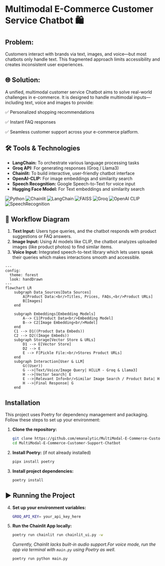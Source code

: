 # Multimodal E-Commerce Customer Service Chatbot 🛍️

## Problem:
Customers interact with brands via text, images, and voice—but most chatbots only handle text. This fragmented approach limits accessibility and creates inconsistent user experiences.

## 🌐 Solution:
A unified, multimodal customer service Chatbot aims to solve real-world challenges in e-commerce. It is designed to handle multimodal inputs—including text, voice and images to provide:

✅ Personalized shopping recommendations

✅ Instant FAQ responses

✅ Seamless customer support across your e-commerce platform.

## 🛠️ Tools & Technologies
- **LangChain:** To orchestrate various language processing tasks
- **Groq API:** For generating responses (Groq / Llama3)
- **Chainlit:** To build interactive, user-friendly chatbot interface
- **OpenAI-CLIP:** For image embeddings and similarity search
- **Speech Recognition:**  Google Speech-to-Text for voice input
- **Hugging Face Model:** For Text embeddings and similarity search

![Python](https://img.shields.io/badge/Python-3776AB?style=for-the-badge&logo=python&logoColor=white)
![Chainlit](https://img.shields.io/badge/Chainlit-4B8BBE?style=for-the-badge&logo=react&logoColor=white)
![LangChain](https://img.shields.io/badge/LangChain-FF6F00?style=for-the-badge&logo=python&logoColor=white)
![FAISS](https://img.shields.io/badge/FAISS-00C853?style=for-the-badge)
![Groq](https://img.shields.io/badge/Groq-EE4C2C?style=for-the-badge&logo=pytorch&logoColor=white)
![OpenAI CLIP](https://img.shields.io/badge/OpenAI%20CLIP-000000?style=for-the-badge&logo=openai&logoColor=white)
![SpeechRecognition](https://img.shields.io/badge/SpeechRecognition-FFCA28?style=for-the-badge&logo=python&logoColor=white)

## 🔗 Workflow Diagram

1. **Text Input:** Users type queries, and the chatbot responds with product suggestions or FAQ answers.
2. **Image Input:** Using AI models like CLIP, the chatbot analyzes uploaded images (like product photos) to find similar items.
3. **Voice Input:** Integrated speech-to-text library which lets users speak their queries which makes interactions smooth and accessible.

```mermaid
---
config:
  theme: forest
  look: handDrawn
---
flowchart LR
    subgraph Data_Sources[Data Sources]
        A[Product Data:<br/>Titles, Prices, FAQs,<br/>Product URLs]
        B[Images]
    end

    subgraph Embeddings[Embedding Models]
        A--> C1[Product Data<br/>Embedding Model]
        B--> C2[Image Embedding<br/>Model]
    end
    C1 --> D1((Product Data Embeds))
    C2 --> D2((Image Embeds))
    subgraph Storage[Vector Store & URLs]
        D1 --> E[Vector Store]
        D2 --> E
        E --> F[Pickle File:<br/>Stores Product URLs]
    end
    subgraph Interaction[User & LLM]
        G((User))
        G -->|Text/Voice/Image Query| H[LLM - Groq & Llama3]
        H -->|Vector Search| E
        E -->|Relevant Info<br/>Similar Image Search / Product Data| H
        H -->|Final Response| G
    end
```


## Installation
This project uses Poetry for dependency management and packaging. Follow these steps to set up your environment:
1. **Clone the repository:**

   ```bash
   git clone https://github.com/emanalytic/MultiModal-E-Commerce-Customer-Support-Chatbot.git
   cd MultiModal-E-Commerce-Customer-Support-Chatbot
   ```
2. **Install Poetry:** (if not already installed)
   ```bash
   pipx install poetry
   ```
3. **Install project dependencies:**
   ```bash
   poetry install
   ```
## ▶️ Running the Project
4. **Set up your environment variables:**
   ```bash
   GROQ_API_KEY= your_api_key_here  
   ```
5. **Run the Chainlit App locally:**
   ```bash
   poetry run chainlit run chainlit_ui.py -w
   ```
   *Currently, Chainlit lacks built-in audio support.For voice mode, run the app via terminal with `main.py` using Poetry as well.*
   ```bash
   poetry run python main.py
   ```
